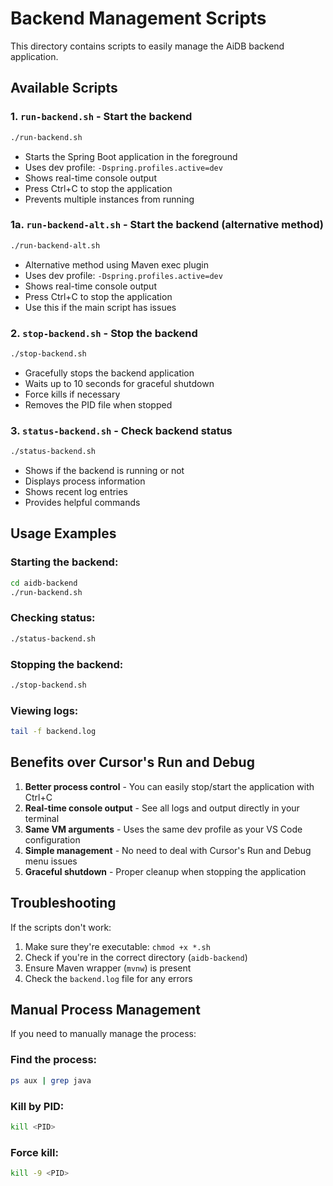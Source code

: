 # Backend Management Scripts

This directory contains scripts to easily manage the AiDB backend application.

## Available Scripts

### 1. `run-backend.sh` - Start the backend
```bash
./run-backend.sh
```
- Starts the Spring Boot application in the foreground
- Uses dev profile: `-Dspring.profiles.active=dev`
- Shows real-time console output
- Press Ctrl+C to stop the application
- Prevents multiple instances from running

### 1a. `run-backend-alt.sh` - Start the backend (alternative method)
```bash
./run-backend-alt.sh
```
- Alternative method using Maven exec plugin
- Uses dev profile: `-Dspring.profiles.active=dev`
- Shows real-time console output
- Press Ctrl+C to stop the application
- Use this if the main script has issues

### 2. `stop-backend.sh` - Stop the backend
```bash
./stop-backend.sh
```
- Gracefully stops the backend application
- Waits up to 10 seconds for graceful shutdown
- Force kills if necessary
- Removes the PID file when stopped

### 3. `status-backend.sh` - Check backend status
```bash
./status-backend.sh
```
- Shows if the backend is running or not
- Displays process information
- Shows recent log entries
- Provides helpful commands

## Usage Examples

### Starting the backend:
```bash
cd aidb-backend
./run-backend.sh
```

### Checking status:
```bash
./status-backend.sh
```

### Stopping the backend:
```bash
./stop-backend.sh
```

### Viewing logs:
```bash
tail -f backend.log
```

## Benefits over Cursor's Run and Debug

1. **Better process control** - You can easily stop/start the application with Ctrl+C
2. **Real-time console output** - See all logs and output directly in your terminal
3. **Same VM arguments** - Uses the same dev profile as your VS Code configuration
4. **Simple management** - No need to deal with Cursor's Run and Debug menu issues
5. **Graceful shutdown** - Proper cleanup when stopping the application

## Troubleshooting

If the scripts don't work:
1. Make sure they're executable: `chmod +x *.sh`
2. Check if you're in the correct directory (`aidb-backend`)
3. Ensure Maven wrapper (`mvnw`) is present
4. Check the `backend.log` file for any errors

## Manual Process Management

If you need to manually manage the process:

### Find the process:
```bash
ps aux | grep java
```

### Kill by PID:
```bash
kill <PID>
```

### Force kill:
```bash
kill -9 <PID>
``` 